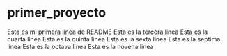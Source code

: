 # primer_proyecto
Esta es mi primera linea de README
Esta es la tercera linea
Esta es la cuarta linea
Esta es la quinta linea
Esta es la sexta linea
Esta es la septima linea
Esta es la octava linea
Esta es la novena linea